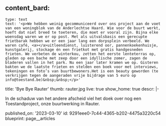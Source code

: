 content_bard:
  -
    type: text
    text: '<p>We hebben weinig gecommuniceerd over ons project aan de voet van een woningblok van de Anderlechtse Haard. Wie voor de buurt werkt, hoeft dat niet breed te toeteren, die moet er vooral zijn. Bijna elke woensdag waren we er op post. Met als uitvalsbasis een gerecupte frietbarak hebben we er een jaar lang een dorpsplein verbeeld. We waren café, <a></a>uitleendienst, luisterend oor, pannenkoekenhuisje, kunstgalerij, stockage én een frietkot met gratis handgesneden frieten. We verbeten de winterkou, zetten het eerste lenteterras op, gleden op een bache met zeep door een idyllische zomer, zagen de bladeren vallen in het park. Nu een jaar later kramen we op. Gisteren bakten we de laatste frieten en stelden een boek voor met interviews, tekeningen en foto’s van buurtbewoners.Het is een beauty geworden (te verkrijgen tegen de aangeraden vrije bijdrage van 5 euro op info@toestand.be)&nbsp;&nbsp;</p>'
title: 'Bye Bye Rauter'
thumb: rauter.jpg
live: true
show_home: true
descr: |-
  <p>In de schaduw van het andere afscheid viel het doek over nog een Toestandproject, onze buurtwerking in Rauter.
  </p>
published_on: '2023-03-10'
id: 9291eee0-7c44-4365-b202-4475a3220c54
blueprint: page__articles
